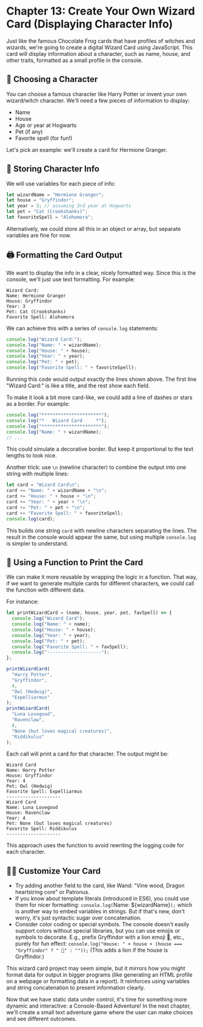 # Chapter 13: Create Your Own Wizard Card (Displaying Character Info)

Just like the famous Chocolate Frog cards that have profiles of witches and wizards, we're going to create a digital Wizard Card using JavaScript. This card will display information about a character, such as name, house, and other traits, formatted as a small profile in the console.

## 👤 Choosing a Character

You can choose a famous character like Harry Potter or invent your own wizard/witch character. We'll need a few pieces of information to display:

- Name
- House
- Age or year at Hogwarts
- Pet (if any)
- Favorite spell (for fun!)

Let's pick an example: we'll create a card for Hermione Granger.

## 📝 Storing Character Info

We will use variables for each piece of info:

```js
let wizardName = "Hermione Granger";
let house = "Gryffindor";
let year = 3; // assuming 3rd year at Hogwarts
let pet = "Cat (Crookshanks)";
let favoriteSpell = "Alohomora";
```

Alternatively, we could store all this in an object or array, but separate variables are fine for now.

## 🖨 Formatting the Card Output

We want to display the info in a clear, nicely formatted way. Since this is the console, we'll just use text formatting. For example:

```
Wizard Card:
Name: Hermione Granger
House: Gryffindor
Year: 3
Pet: Cat (Crookshanks)
Favorite Spell: Alohomora
```

We can achieve this with a series of `console.log` statements:

```js
console.log("Wizard Card:");
console.log("Name: " + wizardName);
console.log("House: " + house);
console.log("Year: " + year);
console.log("Pet: " + pet);
console.log("Favorite Spell: " + favoriteSpell);
```

Running this code would output exactly the lines shown above. The first line "Wizard Card:" is like a title, and the rest show each field.

To make it look a bit more card-like, we could add a line of dashes or stars as a border. For example:

```js
console.log("**********************");
console.log("*   Wizard Card     *");
console.log("**********************");
console.log("Name: " + wizardName);
// ...
```

This could simulate a decorative border. But keep it proportional to the text lengths to look nice.

Another trick: use `\n` (newline character) to combine the output into one string with multiple lines:

```js
let card = "Wizard Card\n";
card += "Name: " + wizardName + "\n";
card += "House: " + house + "\n";
card += "Year: " + year + "\n";
card += "Pet: " + pet + "\n";
card += "Favorite Spell: " + favoriteSpell;
console.log(card);
```

This builds one string `card` with newline characters separating the lines. The result in the console would appear the same, but using multiple `console.log` is simpler to understand.

## 🔄 Using a Function to Print the Card

We can make it more reusable by wrapping the logic in a function. That way, if we want to generate multiple cards for different characters, we could call the function with different data.

For instance:

```js
let printWizardCard = (name, house, year, pet, favSpell) => {
  console.log("Wizard Card");
  console.log("Name: " + name);
  console.log("House: " + house);
  console.log("Year: " + year);
  console.log("Pet: " + pet);
  console.log("Favorite Spell: " + favSpell);
  console.log("--------------------");
};

printWizardCard(
  "Harry Potter",
  "Gryffindor",
  4,
  "Owl (Hedwig)",
  "Expelliarmus"
);
printWizardCard(
  "Luna Lovegood",
  "Ravenclaw",
  4,
  "None (but loves magical creatures)",
  "Riddikulus"
);
```

Each call will print a card for that character. The output might be:

```
Wizard Card
Name: Harry Potter
House: Gryffindor
Year: 4
Pet: Owl (Hedwig)
Favorite Spell: Expelliarmus
--------------------
Wizard Card
Name: Luna Lovegood
House: Ravenclaw
Year: 4
Pet: None (but loves magical creatures)
Favorite Spell: Riddikulus
--------------------
```

This approach uses the function to avoid rewriting the logging code for each character.

## 🧙‍♂️ Customize Your Card

- Try adding another field to the card, like Wand: "Vine wood, Dragon heartstring core" or Patronus.
- If you know about template literals (introduced in ES6), you could use them for nicer formatting: `console.log(`Name: ${wizardName}`);` which is another way to embed variables in strings. But if that's new, don't worry, it's just syntactic sugar over concatenation.
- Consider color coding or special symbols. The console doesn't easily support colors without special libraries, but you can use emojis or symbols to decorate. E.g., prefix Gryffindor with a lion emoji 🦁, etc., purely for fun effect: `console.log("House: " + house + (house === "Gryffindor" ? " 🦁" : ""));` (This adds a lion if the house is Gryffindor.)

This wizard card project may seem simple, but it mirrors how you might format data for output in bigger programs (like generating an HTML profile on a webpage or formatting data in a report). It reinforces using variables and string concatenation to present information clearly.

Now that we have static data under control, it's time for something more dynamic and interactive: a Console-Based Adventure! In the next chapter, we'll create a small text adventure game where the user can make choices and see different outcomes.
